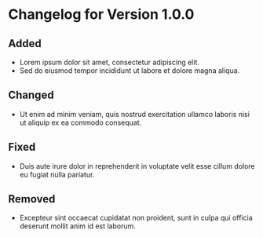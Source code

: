 # Changelog for Version 1.0.0

## Added

-   Lorem ipsum dolor sit amet, consectetur adipiscing elit.
-   Sed do eiusmod tempor incididunt ut labore et dolore magna aliqua.

## Changed

-   Ut enim ad minim veniam, quis nostrud exercitation ullamco laboris nisi ut aliquip ex ea commodo consequat.

## Fixed

-   Duis aute irure dolor in reprehenderit in voluptate velit esse cillum dolore eu fugiat nulla pariatur.

## Removed

-   Excepteur sint occaecat cupidatat non proident, sunt in culpa qui officia deserunt mollit anim id est laborum.
